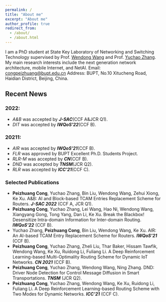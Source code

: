```yaml
---
permalink: /
title: "About me"
excerpt: "About me"
author_profile: true
redirect_from: 
  - /about/
  - /about.html
---
```


I am a PhD student at State Key Laboratory of Networking and Switching Technology supervised by Prof. [Wendong Wang](https://int.bupt.edu.cn/content/content.php?p=6_16_116) and Prof. [Yuchao Zhang](http://yuchaozhang.weebly.com/). My main research interests include the next generation network architecture, mobile Internet, and NetAI.
Email: congpeizhuang@bupt.edu.cn
Address: BUPT, No.10 Xitucheng Road, Haidian District, Beijing, China.


## Recent News
### 2022:
- *A&B* was accepted by ***J-SAC***(CCF A&JCR Q1).
- *DIT* was accepted by ***IWQoS'22***(CCF B).
### 20211:
- *AIR* was accepted by ***IWQoS'21***(CCF B).
- *FLR* was approved by BUPT Excellent Ph.D. Students Project.
- *RLR-M* was accepted by ***CN***(CCF B).
- *DND* was accepted by ***TNSM***(JCR Q2).
- *RLR* was accepted by ***ICC'21***(CCF C).

### Selected Publications

- **Peizhuang Cong**, Yuchao Zhang, Bin Liu, Wendong Wang, Zehui Xiong, Ke Xu. A&B: AI and Block-based TCAM Entries Replacement Scheme for Routers. ***J-SAC 2022*** (CCF A, JCR Q1).
- **Peizhuang Cong**, Yuchao Zhang, Lei Wang,  Hao Ni, Wendong Wang, Xiangyang Gong, Tong Yang, Dan Li, Ke Xu. Break the Blackbox! Desensitize Intra-domain Information for Inter-domain Routing. ***IWQoS'22*** (CCF B).
- Yuchao Zhang, **Peizhuang Cong**, Bin Liu, Wendong Wang, Ke Xu. AIR: An AI-based TCAM Entry Replacement Scheme for Routers. ***IWQoS'21*** (CCF B).
- **Peizhuang Cong**, Yuchao Zhang, Zheli Liu, Thar Baker, Hissam Tawfik, Wendong Wang, Ke Xu, Ruidong Li, Fuliang Li. A Deep Reinforcement Learning-based Multi-Optimality Routing Scheme for Dynamic IoT Networks. ***CN 2021*** (CCF B).
- **Peizhuang Cong**, Yuchao Zhang, Wendong Wang, Ning Zhang. DND: Driver Node Detection for Control Message Diffusion in Smart Transportations. ***TNSM*** (JCR Q2).
- **Peizhuang Cong**, Yuchao Zhang, Wendong Wang, Ke Xu, Ruidong Li, Fuliang Li. A Deep Reinforcement Learning-based Routing Scheme with Two Modes for Dynamic Networks. ***ICC'21*** (CCF C).
